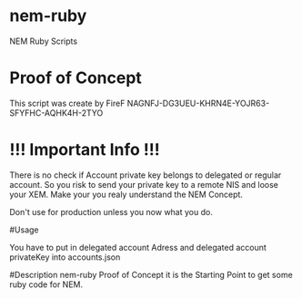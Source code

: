 # nem-ruby
NEM Ruby Scripts 

# Proof of Concept 
This script was create by FireF NAGNFJ-DG3UEU-KHRN4E-YOJR63-SFYFHC-AQHK4H-2TYO 

# !!! Important Info !!!
There is no check if Account private key belongs to delegated or regular account.
So you risk to send your private key to a remote NIS and loose your XEM. 
Make your you realy understand the NEM Concept.

Don't use for production unless you now what you do.

#Usage

You have to put in delegated account Adress and delegated account privateKey into accounts.json

#Description
nem-ruby Proof of Concept it is the Starting Point to get some ruby code for NEM.
  



